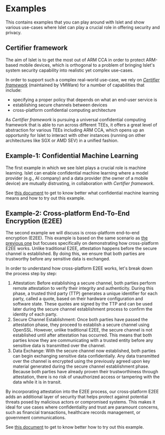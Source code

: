# Examples

This contains examples that you can play around with Islet and show various use-cases where Islet can play a crucial role in offering security and privacy.

## Certifier framework

The aim of Islet is to get the most out of ARM CCA in order to protect ARM-based mobile devices,
which is orthogonal to a problem of bringing Islet's system security capability into realistic yet complex use-cases.

In order to support such a complex real-world use-case, we rely on *[Certifier framework](https://github.com/vmware-research/certifier-framework-for-confidential-computing)* (maintained by VMWare) for a number of capabilities that include:
- specifying a proper policy that depends on what an end-user service is
- establishing secure channels between devices
- cross-platform confidential computing architecture

As *Certifier framework* is pursuing a universal confidential computing framework that is able to run across different TEEs, it offers a great level of abstraction for various TEEs including ARM CCA, which opens up an opportunity for Islet to interact with other instances (running on other architectures like SGX or AMD SEV) in a unified fashion.

## Example-1: Confidential Machine Learning

The first example in which we see Islet plays a crucial role is machine learning. Islet can enable confidential machine learning where a model provider (e.g., AI company) and a data provider (the owner of a mobile device) are mutually distrusting, in collaboration with *Certifier framework*.

See [this document](./confidential-ml/README.md) to get to know better what confidential machine learning means and how to try out this example.

## Example-2: Cross-platform End-To-End Encryption (E2EE)

The second example we will discuss is
cross-platform end-to-end encryption (E2EE).
This example is based on the same scenario
as [the previous one](#example-1-confidential-machine-learning)
but focuses specifically on demonstrating how cross-platform E2EE works.
Unlike traditional E2EE,
attestation happens before the secure channel is established.
By doing this,
we ensure that both parties are trustworthy
before any sensitive data is exchanged.

In order to understand how cross-platform E2EE works, let's break down the process step by step:

1. Attestation: Before establishing a secure channel, both parties perform remote attestation to verify their integrity and authenticity. During this phase, a trusted third party (TTP) generates a unique identifier for each party, called a quote, based on their hardware configuration and software state. These quotes are signed by the TTP and can be used later during the secure channel establishment process to confirm the identity of each party.
2. Secure Channel Establishment: Once both parties have passed the attestation phase, they proceed to establish a secure channel using OpenSSL. However, unlike traditional E2EE, the secure channel is not established until after attestation has occurred. This means that both parties know they are communicating with a trusted entity before any sensitive data is transmitted over the channel.
3. Data Exchange: With the secure channel now established, both parties can begin exchanging sensitive data confidentially. Any data transmitted over the channel is encrypted using the previously agreed upon key material generated during the secure channel establishment phase. Because both parties have already proven their trustworthiness through attestation, there is no risk of unauthorized access or tampering with the data while it is in transit.

By incorporating attestation into the E2EE process,
our cross-platform E2EE adds an additional layer of security that
helps protect against potential threats posed by malicious actors or compromised systems.
This makes it ideal for use cases
where confidentiality and trust are paramount concerns,
such as financial transactions, healthcare records management, or government communications.

See [this document](./cross-platform-e2ee/README.md) to get to know better how to try out this example.
